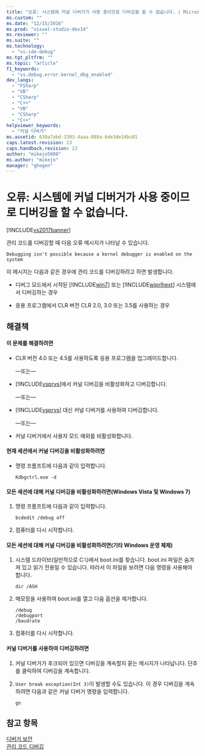 ```yaml
---
title: "오류: 시스템에 커널 디버거가 사용 중이므로 디버깅을 할 수 없습니다. | Microsoft Docs"
ms.custom: ""
ms.date: "12/15/2016"
ms.prod: "visual-studio-dev14"
ms.reviewer: ""
ms.suite: ""
ms.technology: 
  - "vs-ide-debug"
ms.tgt_pltfrm: ""
ms.topic: "article"
f1_keywords: 
  - "vs.debug.error.kernel_dbg_enabled"
dev_langs: 
  - "FSharp"
  - "VB"
  - "CSharp"
  - "C++"
  - "VB"
  - "CSharp"
  - "C++"
helpviewer_keywords: 
  - "커널 디버거"
ms.assetid: 630a7abd-3303-4aaa-888a-6de3de14bc01
caps.latest.revision: 23
caps.handback.revision: 23
author: "mikejo5000"
ms.author: "mikejo"
manager: "ghogen"
---
```

# 오류: 시스템에 커널 디버거가 사용 중이므로 디버깅을 할 수 없습니다.
[!INCLUDE[vs2017banner](../code-quality/includes/vs2017banner.md)]

관리 코드를 디버깅할 때 다음 오류 메시지가 나타날 수 있습니다.  
  
```  
Debugging isn't possible because a kernel debugger is enabled on the system  
```  
  
 이 메시지는 다음과 같은 경우에 관리 코드를 디버깅하려고 하면 발생합니다.  
  
-   디버그 모드에서 시작된 [!INCLUDE[win7](../debugger/includes/win7_md.md)] 또는 [!INCLUDE[wiprlhext](../debugger/includes/wiprlhext_md.md)] 시스템에서 디버깅하는 경우  
  
-   응용 프로그램에서 CLR 버전 CLR 2.0, 3.0 또는 3.5를 사용하는 경우  
  
## 해결책  
  
#### 이 문제를 해결하려면  
  
-   CLR 버전 4.0 또는 4.5를 사용하도록 응용 프로그램을 업그레이드합니다.  
  
     —또는—  
  
-   [!INCLUDE[vsprvs](../code-quality/includes/vsprvs_md.md)]에서 커널 디버깅을 비활성화하고 디버깅합니다.  
  
     —또는—  
  
-   [!INCLUDE[vsprvs](../code-quality/includes/vsprvs_md.md)] 대신 커널 디버거를 사용하여 디버깅합니다.  
  
     —또는—  
  
-   커널 디버거에서 사용자 모드 예외를 비활성화합니다.  
  
#### 현재 세션에서 커널 디버깅을 비활성화하려면  
  
-   명령 프롬프트에 다음과 같이 입력합니다.  
  
    ```  
    Kdbgctrl.exe -d  
    ```  
  
#### 모든 세션에 대해 커널 디버깅을 비활성화하려면\(Windows Vista 및 Windows 7\)  
  
1.  명령 프롬프트에 다음과 같이 입력합니다.  
  
    ```  
    bcdedit /debug off   
    ```  
  
2.  컴퓨터를 다시 시작합니다.  
  
#### 모든 세션에 대해 커널 디버깅을 비활성화하려면\(기타 Windows 운영 체제\)  
  
1.  시스템 드라이브\(일반적으로 C:\\\)에서 boot.ini를 찾습니다.  boot.ini 파일은 숨겨져 있고 읽기 전용일 수 있습니다.  따라서 이 파일을 보려면 다음 명령을 사용해야 합니다.  
  
    ```  
    dir /ASH  
    ```  
  
2.  메모장을 사용하여 boot.ini를 열고 다음 옵션을 제거합니다.  
  
    ```  
    /debug  
    /debugport  
    /baudrate  
    ```  
  
3.  컴퓨터를 다시 시작합니다.  
  
#### 커널 디버거를 사용하여 디버깅하려면  
  
1.  커널 디버거가 후크되어 있으면 디버깅을 계속할지 묻는 메시지가 나타납니다.  단추를 클릭하여 디버깅을 계속합니다.  
  
2.  `User break exception(Int 3)`이 발생할 수도 있습니다. 이 경우 디버깅을 계속하려면 다음과 같은 커널 디버거 명령을 입력합니다.  
  
     `gn`  
  
## 참고 항목  
 [디버거 보안](../debugger/debugger-security.md)   
 [관리 코드 디버깅](../debugger/debugging-managed-code.md)
